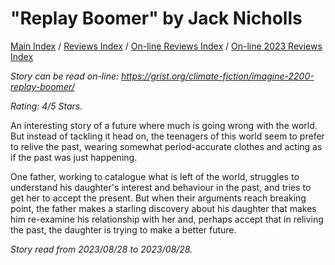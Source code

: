 # "Replay Boomer" by Jack Nicholls

[Main Index](../../../README.md) / [Reviews Index](../../README.md) / [On-line Reviews Index](../README.md) / [On-line 2023 Reviews Index](README.md)

*Story can be read on-line: <https://grist.org/climate-fiction/imagine-2200-replay-boomer/>*

*Rating: 4/5 Stars.*

An interesting story of a future where much is going wrong with the world. But instead of tackling it head on, the teenagers of this world seem to prefer to relive the past, wearing somewhat period-accurate clothes and acting as if the past was just happening.

One father, working to catalogue what is left of the world, struggles to understand his daughter's interest and behaviour in the past, and tries to get her to accept the present. But when their arguments reach breaking point, the father makes a starling discovery about his daughter that makes him re-examine his relationship with her and, perhaps accept that in reliving the past, the daughter is trying to make a better future.

*Story read from 2023/08/28 to 2023/08/28.*
